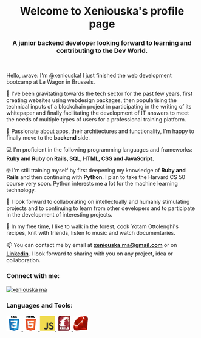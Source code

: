 <h1 align="center">Welcome to Xeniouska's profile page</h1>
<h3 align="center"> A junior backend developer looking forward to learning and contributing to the Dev World.</h3>
<br>
<p>Hello, :wave: I'm @xeniouska! I just finished the web development bootcamp at Le Wagon in Brussels.</p>

:telescope: I've been gravitating towards the tech sector for the past few years, first creating websites using webdesign packages, then popularising the technical inputs of a blockchain project in participating in the writing of its whitepaper and finally facilitating the development of IT answers to meet the needs of multiple types of users for a professional training platform.

:heartbeat: Passionate about apps, their architectures and functionality, I'm happy to finally move to the **backend** side.

:computer: I'm proficient in the following programming languages and frameworks: **Ruby and Ruby on Rails, SQL, HTML, CSS and JavaScript.**

🤓 I'm still training myself by first deepening my knowledge of **Ruby and Rails** and then continuing with **Python**. I plan to take the Harvard CS 50 course very soon. Python interests me a lot for the machine learning technology.

👯 I look forward to collaborating on intellectually and humanly stimulating projects and to continuing to learn from other developers and to participate in the development of interesting projects.

:cherry_blossom: In my free time, I like to walk in the forest, cook Yotam Ottolenghi's recipes, knit with friends, listen to music and watch documentaries.

📫 You can contact me by email at **xeniouska.ma@gmail.com** or on <a href="https://www.linkedin.com/in/xeniouskama" target="blank">**Linkedin**</a>. 
I look forward to sharing with you on any project, idea or collaboration.


<h3 align="left">Connect with me:</h3>
<p align="left">
<a href="https://www.linkedin.com/in/xeniouskama" target="blank"><img align="center" src="https://raw.githubusercontent.com/rahuldkjain/github-profile-readme-generator/master/src/images/icons/Social/linked-in-alt.svg" alt="xeniouska ma" height="30" width="40" /></a>
</p>

<h3 align="left">Languages and Tools:</h3>
<p align="left"> <a href="https://www.w3schools.com/css/" target="_blank" rel="noreferrer"> <img src="https://raw.githubusercontent.com/devicons/devicon/master/icons/css3/css3-original-wordmark.svg" alt="css3" width="40" height="40"/> </a> <a href="https://www.w3.org/html/" target="_blank" rel="noreferrer"> <img src="https://raw.githubusercontent.com/devicons/devicon/master/icons/html5/html5-original-wordmark.svg" alt="html5" width="40" height="40"/> </a> <a href="https://developer.mozilla.org/en-US/docs/Web/JavaScript" target="_blank" rel="noreferrer"> <img src="https://raw.githubusercontent.com/devicons/devicon/master/icons/javascript/javascript-original.svg" alt="javascript" width="40" height="40"/> </a> <a href="https://rubyonrails.org" target="_blank" rel="noreferrer"> <img src="https://raw.githubusercontent.com/devicons/devicon/master/icons/rails/rails-original-wordmark.svg" alt="rails" width="40" height="40"/> </a> <a href="https://www.ruby-lang.org/en/" target="_blank" rel="noreferrer"> <img src="https://raw.githubusercontent.com/devicons/devicon/master/icons/ruby/ruby-original.svg" alt="ruby" width="40" height="40"/> </a> </p>


